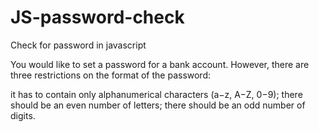 # JS-password-check
Check for password in javascript

You would like to set a password for a bank account. However, there are three restrictions on the format of the password:

it has to contain only alphanumerical characters (a−z, A−Z, 0−9);
there should be an even number of letters;
there should be an odd number of digits.
